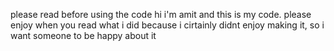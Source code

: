 please read before using the code
hi i'm amit and this is my code.
please enjoy when you read what i did because i cirtainly didnt enjoy making it,
so i want someone to be happy about it